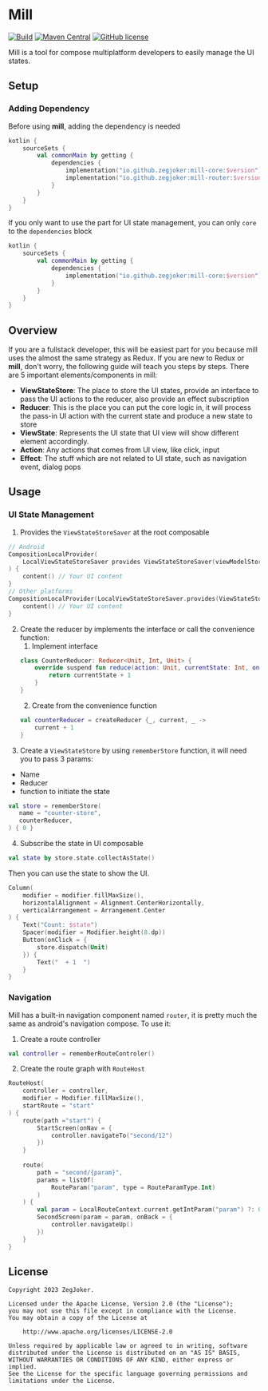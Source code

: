 # Mill

[![Build](https://github.com/ZegJoker/mill/actions/workflows/ci.yml/badge.svg)](https://github.com/ZegJoker/mill/actions/workflows/ci.yml)
[![Maven Central](https://img.shields.io/maven-central/v/io.github.zegjoker/mill-core)](https://search.maven.org/artifact/io.github.zegjoker/mill-core)
[![GitHub license](https://img.shields.io/badge/license-Apache%20License%202.0-blue.svg?style=flat)](https://www.apache.org/licenses/LICENSE-2.0)

Mill is a tool for compose multiplatform developers to easily manage the UI states.

## Setup

### Adding Dependency
Before using **mill**, adding the dependency is needed
```kotlin
kotlin {
    sourceSets {
        val commonMain by getting {
            dependencies {
                implementation("io.github.zegjoker:mill-core:$version")
                implementation("io.github.zegjoker:mill-router:$version")
            }
        }
    }
}
```
If you only want to use the part for UI state management, you can only `core` to the `dependencies` block
```kotlin
kotlin {
    sourceSets {
        val commonMain by getting {
            dependencies {
                implementation("io.github.zegjoker:mill-core:$version")
            }
        }
    }
}
```

## Overview
If you are a fullstack developer, this will be easiest part for you because mill uses the almost the same strategy as Redux.
If you are new to Redux or **mill**, don't worry, the following guide will teach you steps by steps.
There are 5 important elements/components in mill:
- **ViewStateStore**: The place to store the UI states, provide an interface to pass the UI actions to the reducer, also provide an effect subscription
- **Reducer**: This is the place you can put the core logic in, it will process the pass-in UI action with the current state and produce a new state to store
- **ViewState**: Represents the UI state that UI view will show different element accordingly.
- **Action**: Any actions that comes from UI view, like click, input
- **Effect**: The stuff which are not related to UI state, such as navigation event, dialog pops

## Usage
### UI State Management
1. Provides the `ViewStateStoreSaver` at the root composable
```kotlin
// Android 
CompositionLocalProvider(
    LocalViewStateStoreSaver provides ViewStateStoreSaver(viewModelStore) // viewModelStore comes from activity
) {
    content() // Your UI content
}
// Other platforms
CompositionLocalProvider(LocalViewStateStoreSaver.provides(ViewStateStoreSaver())) {
    content() // Your UI content
}
```
2. Create the reducer by implements the interface or call the convenience function:
   1. Implement interface
   ``` kotlin
   class CounterReducer: Reducer<Unit, Int, Unit> {
       override suspend fun reduce(action: Unit, currentState: Int, onEffect: (Unit) -> Unit) {
           return currentState + 1
       }
   }
   ```
   2. Create from the convenience function
   ```kotlin
   val counterReducer = createReducer {_, current, _ ->
       current + 1
   }
   ```
3. Create a `ViewStateStore` by using `rememberStore` function, it will need you to pass 3 params:
- Name
- Reducer
- function to initiate the state
```kotlin
val store = rememberStore(
   name = "counter-store",
   counterReducer,
) { 0 }
```
4. Subscribe the state in UI composable
```kotlin
val state by store.state.collectAsState()
```
Then you can use the state to show the UI.
```kotlin
Column(
    modifier = modifier.fillMaxSize(),
    horizontalAlignment = Alignment.CenterHorizontally,
    verticalArrangement = Arrangement.Center
) {
    Text("Count: $state")
    Spacer(modifier = Modifier.height(8.dp))
    Button(onClick = {
        store.dispatch(Unit)
    }) {
        Text("  + 1  ")
    }
}
```

### Navigation
Mill has a built-in navigation component named `router`, it is pretty much the same as android's navigation compose. To use it:
1. Create a route controller
```kotlin
val controller = rememberRouteControler()
```
2. Create the route graph with `RouteHost`
```kotlin
RouteHost(
    controller = controller,
    modifier = Modifier.fillMaxSize(),
    startRoute = "start"
) {
    route(path ="start") {
        StartScreen(onNav = {
            controller.navigateTo("second/12")
        })
    }
    
    route(
        path = "second/{param}", 
        params = listOf(
            RouteParam("param", type = RouteParamType.Int)
        )
    ) {
        val param = LocalRouteContext.current.getIntParam("param") ?: 0
        SecondScreen(param = param, onBack = {
            controller.navigateUp()
        })
    }
}
```
## License

```
Copyright 2023 ZegJoker.

Licensed under the Apache License, Version 2.0 (the "License");
you may not use this file except in compliance with the License.
You may obtain a copy of the License at

    http://www.apache.org/licenses/LICENSE-2.0

Unless required by applicable law or agreed to in writing, software
distributed under the License is distributed on an "AS IS" BASIS,
WITHOUT WARRANTIES OR CONDITIONS OF ANY KIND, either express or implied.
See the License for the specific language governing permissions and
limitations under the License.
```
   

